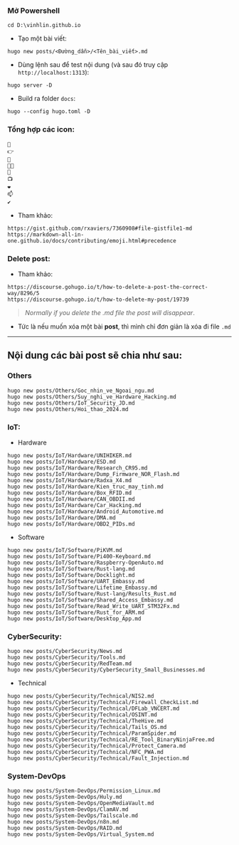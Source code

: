 ### Mở Powershell
```
cd D:\vinhlin.github.io
```
- Tạo một bài viết:
```
hugo new posts/<Đường_dẫn>/<Tên_bài_viết>.md
```
- Dùng lệnh sau để test nội dung (và sau đó truy cập `http://localhost:1313`):
```
hugo server -D
```
- Build ra folder `docs`:
```
hugo --config hugo.toml -D
```

### Tổng hợp các icon:
```
🌱
👉
💬
👨‍💻
🔭
📺
❤️
📫
✔️
```
- Tham khảo:
```
https://gist.github.com/rxaviers/7360908#file-gistfile1-md
https://markdown-all-in-one.github.io/docs/contributing/emoji.html#precedence
```

### Delete post:
- Tham khảo:
```
https://discourse.gohugo.io/t/how-to-delete-a-post-the-correct-way/8296/5
https://discourse.gohugo.io/t/how-to-delete-my-post/19739
```
> *Normally if you delete the .md file the post will disappear*.

- Tức là nếu muốn xóa một bài **post**, thì mình chỉ đơn giản là xóa đi file `.md`

-------------------------------------------------------------------------------
## Nội dung các bài post sẽ chia như sau:

### Others
```
hugo new posts/Others/Goc_nhin_ve_Ngoai_ngu.md
hugo new posts/Others/Suy_nghi_ve_Hardware_Hacking.md
hugo new posts/Others/IoT_Security_JD.md
hugo new posts/Others/Hoi_thao_2024.md
```

### IoT:
- Hardware
```
hugo new posts/IoT/Hardware/UNIHIKER.md
hugo new posts/IoT/Hardware/ESD.md
hugo new posts/IoT/Hardware/Research_CR95.md
hugo new posts/IoT/Hardware/Dump_Firmware_NOR_Flash.md
hugo new posts/IoT/Hardware/Radxa_X4.md
hugo new posts/IoT/Hardware/Kien_truc_may_tinh.md
hugo new posts/IoT/Hardware/Box_RFID.md
hugo new posts/IoT/Hardware/CAN_OBDII.md
hugo new posts/IoT/Hardware/Car_Hacking.md
hugo new posts/IoT/Hardware/Android_Automotive.md
hugo new posts/IoT/Hardware/DMA.md
hugo new posts/IoT/Hardware/OBD2_PIDs.md
```
- Software
```
hugo new posts/IoT/Software/PiKVM.md
hugo new posts/IoT/Software/Pi400-Keyboard.md
hugo new posts/IoT/Software/Raspberry-OpenAuto.md
hugo new posts/IoT/Software/Rust-lang.md
hugo new posts/IoT/Software/Docklight.md
hugo new posts/IoT/Software/UART_Embassy.md
hugo new posts/IoT/Software/Lifetime_Embassy.md
hugo new posts/IoT/Software/Rust-lang/Results_Rust.md
hugo new posts/IoT/Software/Shared_Access_Embassy.md
hugo new posts/IoT/Software/Read_Write_UART_STM32Fx.md
hugo new posts/IoT/Software/Rust_for_ARM.md
hugo new posts/IoT/Software/Desktop_App.md
```

### CyberSecurity:
```
hugo new posts/CyberSecurity/News.md
hugo new posts/CyberSecurity/Tools.md
hugo new posts/CyberSecurity/RedTeam.md
hugo new posts/CyberSecurity/CyberSecurity_Small_Businesses.md
```
- Technical
```
hugo new posts/CyberSecurity/Technical/NIS2.md
hugo new posts/CyberSecurity/Technical/Firewall_CheckList.md
hugo new posts/CyberSecurity/Technical/DFLab_VNCERT.md
hugo new posts/CyberSecurity/Technical/OSINT.md
hugo new posts/CyberSecurity/Technical/TheHive.md
hugo new posts/CyberSecurity/Technical/Tails_OS.md
hugo new posts/CyberSecurity/Technical/ParamSpider.md
hugo new posts/CyberSecurity/Technical/RE_Tool_BinaryNinjaFree.md
hugo new posts/CyberSecurity/Technical/Protect_Camera.md
hugo new posts/CyberSecurity/Technical/NFC_PWA.md
hugo new posts/CyberSecurity/Technical/Fault_Injection.md
```

### System-DevOps
```
hugo new posts/System-DevOps/Permission_Linux.md
hugo new posts/System-DevOps/Huly.md
hugo new posts/System-DevOps/OpenMediaVault.md
hugo new posts/System-DevOps/ClamAV.md
hugo new posts/System-DevOps/Tailscale.md
hugo new posts/System-DevOps/n8n.md
hugo new posts/System-DevOps/RAID.md
hugo new posts/System-DevOps/Virtual_System.md
```